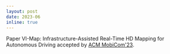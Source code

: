 ```yaml
---
layout: post
date: 2023-06
inline: true
---
```


Paper VI-Map: Infrastructure-Assisted Real-Time HD Mapping for Autonomous Driving accepted by [ACM MobiCom'23](https://sigmobile.org/mobicom/2023/).